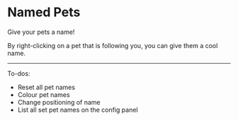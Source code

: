 # Named Pets
Give your pets a name!

By right-clicking on a pet that is following you, you can give them a cool name.

---

To-dos:
* Reset all pet names
* Colour pet names
* Change positioning of name
* List all set pet names on the config panel